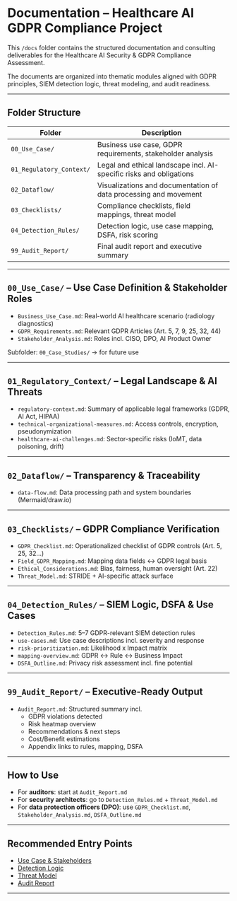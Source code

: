 # Documentation – Healthcare AI GDPR Compliance Project

This `/docs` folder contains the structured documentation and consulting deliverables for the Healthcare AI Security & GDPR Compliance Assessment.

The documents are organized into thematic modules aligned with GDPR principles, SIEM detection logic, threat modeling, and audit readiness.

---

## Folder Structure

| Folder               | Description                                                           |
|----------------------|-----------------------------------------------------------------------|
| `00_Use_Case/`       | Business use case, GDPR requirements, stakeholder analysis            |
| `01_Regulatory_Context/` | Legal and ethical landscape incl. AI-specific risks and obligations |
| `02_Dataflow/`       | Visualizations and documentation of data processing and movement      |
| `03_Checklists/`     | Compliance checklists, field mappings, threat model                  |
| `04_Detection_Rules/`| Detection logic, use case mapping, DSFA, risk scoring                 |
| `99_Audit_Report/`   | Final audit report and executive summary                              |

---

## `00_Use_Case/` – Use Case Definition & Stakeholder Roles

- `Business_Use_Case.md`: Real-world AI healthcare scenario (radiology diagnostics)  
- `GDPR_Requirements.md`: Relevant GDPR Articles (Art. 5, 7, 9, 25, 32, 44)  
- `Stakeholder_Analysis.md`: Roles incl. CISO, DPO, AI Product Owner  

Subfolder: `00_Case_Studies/` → for future use

---

##  `01_Regulatory_Context/` – Legal Landscape & AI Threats

- `regulatory-context.md`: Summary of applicable legal frameworks (GDPR, AI Act, HIPAA)  
- `technical-organizational-measures.md`: Access controls, encryption, pseudonymization  
- `healthcare-ai-challenges.md`: Sector-specific risks (IoMT, data poisoning, drift)

---

##  `02_Dataflow/` – Transparency & Traceability

- `data-flow.md`: Data processing path and system boundaries (Mermaid/draw.io)

---

##  `03_Checklists/` – GDPR Compliance Verification

- `GDPR_Checklist.md`: Operationalized checklist of GDPR controls (Art. 5, 25, 32...)  
- `Field_GDPR_Mapping.md`: Mapping data fields ↔ GDPR legal basis  
- `Ethical_Considerations.md`: Bias, fairness, human oversight (Art. 22)  
- `Threat_Model.md`: STRIDE + AI-specific attack surface

---

##  `04_Detection_Rules/` – SIEM Logic, DSFA & Use Cases

- `Detection_Rules.md`: 5–7 GDPR-relevant SIEM detection rules  
- `use-cases.md`: Use case descriptions incl. severity and response  
- `risk-prioritization.md`: Likelihood x Impact matrix  
- `mapping-overview.md`: GDPR ↔ Rule ↔ Business Impact  
- `DSFA_Outline.md`: Privacy risk assessment incl. fine potential  

---

##  `99_Audit_Report/` – Executive-Ready Output

- `Audit_Report.md`: Structured summary incl.  
  - GDPR violations detected  
  - Risk heatmap overview  
  - Recommendations & next steps  
  - Cost/Benefit estimations  
  - Appendix links to rules, mapping, DSFA

---

##  How to Use

- For **auditors**: start at `Audit_Report.md`  
- For **security architects**: go to `Detection_Rules.md` + `Threat_Model.md`  
- For **data protection officers (DPO)**: use `GDPR_Checklist.md`, `Stakeholder_Analysis.md`, `DSFA_Outline.md`

---

##  Recommended Entry Points

- [Use Case & Stakeholders](./00_Use_Case/Business_Use_Case.md)  
- [Detection Logic](./04_Detection_Rules/Detection_Rules.md)  
- [Threat Model](./03_Checklists/Threat_Model.md)  
- [Audit Report](./99_Audit_Report/Audit_Report.md)

---



